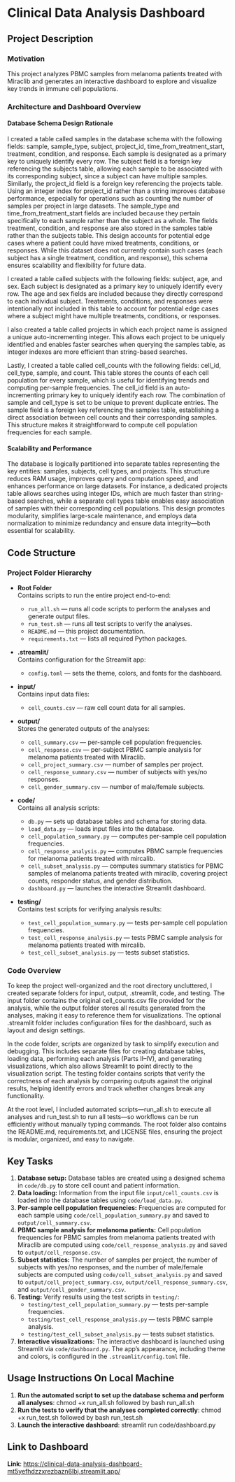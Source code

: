# Clinical Data Analysis Dashboard

## Project Description

### Motivation

This project analyzes PBMC samples from melanoma patients treated with Miraclib and generates 
an interactive dashboard to explore and visualize key trends in immune cell populations.

### Architecture and Dashboard Overview

#### Database Schema Design Rationale

I created a table called samples in the database schema with the following fields: sample, sample_type, subject, project_id, time_from_treatment_start, treatment, condition, and response. Each sample is designated as a primary key to uniquely identify every row. The subject field is a foreign key referencing the subjects table, allowing each sample to be associated with its corresponding subject, since a subject can have multiple samples. Similarly, the project_id field is a foreign key referencing the projects table. Using an integer index for project_id rather than a string improves database performance, especially for operations such as counting the number of samples per project in large datasets.
The sample_type and time_from_treatment_start fields are included because they pertain specifically to each sample rather than the subject as a whole. The fields treatment, condition, and response are also stored in the samples table rather than the subjects table. This design accounts for potential edge cases where a patient could have mixed treatments, conditions, or responses. While this dataset does not currently contain such cases (each subject has a single treatment, condition, and response), this schema ensures scalability and flexibility for future data.

I created a table called subjects with the following fields: subject, age, and sex. Each subject is designated as a primary key to uniquely identify every row. The age and sex fields are included because they directly correspond to each individual subject. Treatments, conditions, and responses were intentionally not included in this table to account for potential edge cases where a subject might have multiple treatments, conditions, or responses.

I also created a table called projects in which each project name is assigned a unique auto-incrementing integer. This allows each project to be uniquely identified and enables faster searches when querying the samples table, as integer indexes are more efficient than string-based searches.

Lastly, I created a table called cell_counts with the following fields: cell_id, cell_type, sample, and count. This table stores the counts of each cell population for every sample, which is useful for identifying trends and computing per-sample frequencies. The cell_id field is an auto-incrementing primary key to uniquely identify each row. The combination of sample and cell_type is set to be unique to prevent duplicate entries. The sample field is a foreign key referencing the samples table, establishing a direct association between cell counts and their corresponding samples. This structure makes it straightforward to compute cell population frequencies for each sample.

#### Scalability and Performance

The database is logically partitioned into separate tables representing the key entities: samples, subjects, cell types, and projects. This structure reduces RAM usage, improves query and computation speed, and enhances performance on large datasets. For instance, a dedicated projects table allows searches using integer IDs, which are much faster than string-based searches, while a separate cell types table enables easy association of samples with their corresponding cell populations. This design promotes modularity, simplifies large-scale maintenance, and employs data normalization to minimize redundancy and ensure data integrity—both essential for scalability.

## Code Structure

### Project Folder Hierarchy

- **Root Folder**  
  Contains scripts to run the entire project end-to-end:
  - `run_all.sh` — runs all code scripts to perform the analyses and generate output files.  
  - `run_test.sh` — runs all test scripts to verify the analyses.  
  - `README.md` — this project documentation.  
  - `requirements.txt` — lists all required Python packages.

- **.streamlit/**  
  Contains configuration for the Streamlit app:
  - `config.toml` — sets the theme, colors, and fonts for the dashboard.

- **input/**  
  Contains input data files:
  - `cell_counts.csv` — raw cell count data for all samples.

- **output/**  
  Stores the generated outputs of the analyses:
  - `cell_summary.csv` — per-sample cell population frequencies.  
  - `cell_response.csv` — per-subject PBMC sample analysis for melanoma patients treated with Miraclib.  
  - `cell_project_summary.csv` — number of samples per project.  
  - `cell_response_summary.csv` — number of subjects with yes/no responses.  
  - `cell_gender_summary.csv` — number of male/female subjects.

- **code/**  
  Contains all analysis scripts:
  - `db.py` — sets up database tables and schema for storing data.  
  - `load_data.py` — loads input files into the database.  
  - `cell_population_summary.py` — computes per-sample cell population frequencies.  
  - `cell_response_analysis.py` — computes PBMC sample frequencies for melanoma patients treated with mircalib.
  - `cell_subset_analysis.py` — computes summary statistics for PBMC samples of melanoma patients treated with miraclib, covering project counts, responder status, and gender distribution.
  - `dashboard.py` — launches the interactive Streamlit dashboard.

- **testing/**  
  Contains test scripts for verifying analysis results:
  - `test_cell_population_summary.py` — tests per-sample cell population frequencies.  
  - `test_cell_response_analysis.py` — tests PBMC sample analysis for melanoma patients treated with mircalib.
  - `test_cell_subset_analysis.py` — tests subset statistics.
 
### Code Overview

To keep the project well-organized and the root directory uncluttered, I created separate folders for input, output, .streamlit, code, and testing. The input folder contains the original cell_counts.csv file provided for the analysis, while the output folder stores all results generated from the analyses, making it easy to reference them for visualizations. The optional .streamlit folder includes configuration files for the dashboard, such as layout and design settings.

In the code folder, scripts are organized by task to simplify execution and debugging. This includes separate files for creating database tables, loading data, performing each analysis (Parts II–IV), and generating visualizations, which also allows Streamlit to point directly to the visualization script. The testing folder contains scripts that verify the correctness of each analysis by comparing outputs against the original results, helping identify errors and track whether changes break any functionality.

At the root level, I included automated scripts—run_all.sh to execute all analyses and run_test.sh to run all tests—so workflows can be run efficiently without manually typing commands. The root folder also contains the README.md, requirements.txt, and LICENSE files, ensuring the project is modular, organized, and easy to navigate.

## Key Tasks

1. **Database setup:** Database tables are created using a designed schema in `code/db.py` to store 
   cell count and patient information.
2. **Data loading:** Information from the input file `input/cell_counts.csv` is loaded into the database 
   tables using `code/load_data.py`.
3. **Per-sample cell population frequencies:** Frequencies are computed for each sample using 
   `code/cell_population_summary.py` and saved to `output/cell_summary.csv`.
4. **PBMC sample analysis for melanoma patients:** Cell population frequencies for PBMC samples 
   from melanoma patients treated with Miraclib are computed using `code/cell_response_analysis.py` 
   and saved to `output/cell_response.csv`.
5. **Subset statistics:** The number of samples per project, the number of subjects with 
   yes/no responses, and the number of male/female subjects are computed using 
   `code/cell_subset_analysis.py` and saved to `output/cell_project_summary.csv`, 
   `output/cell_response_summary.csv`, and `output/cell_gender_summary.csv`.
6. **Testing:** Verify results using the test scripts in `testing/`:
   - `testing/test_cell_population_summary.py` — tests per-sample frequencies.  
   - `testing/test_cell_response_analysis.py` — tests PBMC sample analysis.  
   - `testing/test_cell_subset_analysis.py` — tests subset statistics.
7. **Interactive visualizations:** The interactive dashboard is launched using Streamlit via 
   `code/dashboard.py`. The app’s appearance, including theme and colors, is configured in 
   the `.streamlit/config.toml` file.

## Usage Instructions On Local Machine

1) **Run the automated script to set up the database schema and perform all analyses**: chmod +x run_all.sh followed by bash run_all.sh
2) **Run the tests to verify that the analyses completed correctly**: chmod +x run_test.sh followed by bash run_test.sh
3) **Launch the interactive dashboard**: streamlit run code/dashboard.py

## Link to Dashboard

**Link**: https://clinical-data-analysis-dashboard-mt5yefhdzzxrezbazn6lbj.streamlit.app/
